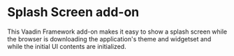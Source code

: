 # Splash Screen add-on

This Vaadin Framework add-on makes it easy to show a splash screen while the browser
is downloading the application's theme and widgetset and while the initial UI contents
are initialized.
